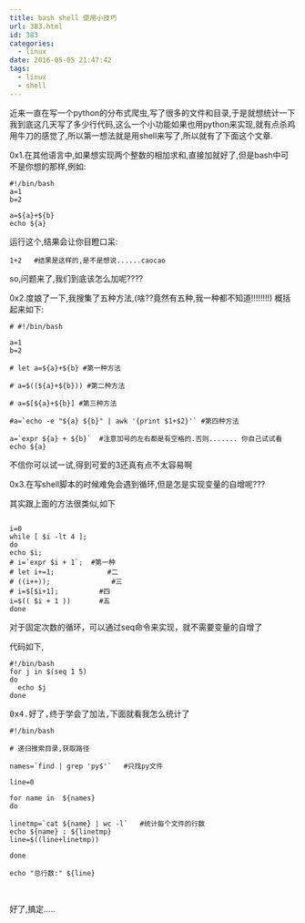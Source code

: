 ```yaml
---
title: bash shell 使用小技巧
url: 383.html
id: 383
categories:
  - linux
date: 2016-05-05 21:47:42
tags:
  - linux
  - shell
---
```


近来一直在写一个python的分布式爬虫,写了很多的文件和目录,于是就想统计一下我到底这几天写了多少行代码,这么一个小功能如果也用python来实现,就有点杀鸡用牛刀的感觉了,所以第一想法就是用shell来写了,所以就有了下面这个文章.

<!--more-->

0x1.在其他语言中,如果想实现两个整数的相加求和,直接加就好了,但是bash中可不是你想的那样,例如:

```shell
#!/bin/bash
a=1
b=2

a=${a}+${b}
echo ${a}
```

运行这个,结果会让你目瞪口呆:

```
1+2   #结果是这样的,是不是想说......caocao
```

so,问题来了,我们到底该怎么加呢????

0x2.度娘了一下,我搜集了五种方法,(啥??竟然有五种,我一种都不知道!!!!!!!!)
概括起来如下:

```shell
# #!/bin/bash

a=1
b=2

# let a=${a}+${b} #第一种方法

# a=$((${a}+${b})) #第二种方法

# a=$[${a}+${b}] #第三种方法 

#a=`echo -e "${a} ${b}" | awk '{print $1+$2}'` #第四种方法 

a=`expr ${a} + ${b}`  #注意加号的左右都是有空格的.否则....... 你自己试试看
echo ${a}

```

不信你可以试一试,得到可爱的3还真有点不太容易啊

0x3.在写shell脚本的时候难免会遇到循环,但是怎是实现变量的自增呢???

其实跟上面的方法很类似,如下


```

i=0
while [ $i -lt 4 ];
do
echo $i;
# i=`expr $i + 1`;  #第一种
# let i+=1;             #二
# ((i++));               #三
# i=$[$i+1];          #四
i=$(( $i + 1 ))       #五
done

```

对于固定次数的循环，可以通过seq命令来实现，就不需要变量的自增了

代码如下,

```
#!/bin/bash
for j in $(seq 1 5)
do
  echo $j
done
```

<pre>0x4.好了,终于学会了加法,下面就看我怎么统计了</pre>

```
#!/bin/bash

# 递归搜索目录,获取路径

names=`find | grep 'py$'`   #只找py文件

line=0

for name in  ${names}
do

linetmp=`cat ${name} | wc -l`   #统计每个文件的行数
echo ${name} : ${linetmp}
line=$((line+linetmp))

done

echo "总行数:" ${line}

```

&nbsp;

好了,搞定.....